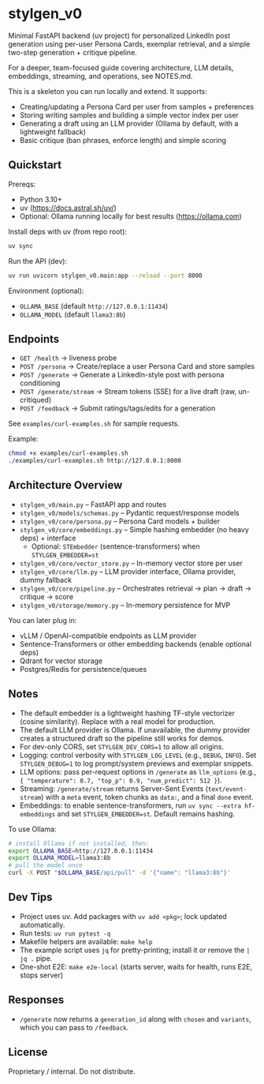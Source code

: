 # stylgen_v0

Minimal FastAPI backend (uv project) for personalized LinkedIn post generation using per-user Persona Cards, exemplar retrieval, and a simple two-step generation + critique pipeline.

For a deeper, team-focused guide covering architecture, LLM details, embeddings, streaming, and operations, see NOTES.md.

This is a skeleton you can run locally and extend. It supports:
- Creating/updating a Persona Card per user from samples + preferences
- Storing writing samples and building a simple vector index per user
- Generating a draft using an LLM provider (Ollama by default, with a lightweight fallback)
- Basic critique (ban phrases, enforce length) and simple scoring

## Quickstart

Prereqs:
- Python 3.10+
- uv (https://docs.astral.sh/uv/)
- Optional: Ollama running locally for best results (https://ollama.com)

Install deps with uv (from repo root):

```bash
uv sync
```

Run the API (dev):

```bash
uv run uvicorn stylgen_v0.main:app --reload --port 8000
```

Environment (optional):
- `OLLAMA_BASE` (default `http://127.0.0.1:11434`)
- `OLLAMA_MODEL` (default `llama3:8b`)

## Endpoints

- `GET /health` → liveness probe
- `POST /persona` → Create/replace a user Persona Card and store samples
- `POST /generate` → Generate a LinkedIn-style post with persona conditioning
- `POST /generate/stream` → Stream tokens (SSE) for a live draft (raw, un-critiqued)
- `POST /feedback` → Submit ratings/tags/edits for a generation

See `examples/curl-examples.sh` for sample requests.

Example:

```bash
chmod +x examples/curl-examples.sh
./examples/curl-examples.sh http://127.0.0.1:8000
```

## Architecture Overview

- `stylgen_v0/main.py` – FastAPI app and routes
- `stylgen_v0/models/schemas.py` – Pydantic request/response models
- `stylgen_v0/core/persona.py` – Persona Card models + builder
- `stylgen_v0/core/embeddings.py` – Simple hashing embedder (no heavy deps) + interface
  - Optional: `STEmbedder` (sentence-transformers) when `STYLGEN_EMBEDDER=st`
- `stylgen_v0/core/vector_store.py` – In-memory vector store per user
- `stylgen_v0/core/llm.py` – LLM provider interface, Ollama provider, dummy fallback
- `stylgen_v0/core/pipeline.py` – Orchestrates retrieval → plan → draft → critique → score
- `stylgen_v0/storage/memory.py` – In-memory persistence for MVP

You can later plug in:
- vLLM / OpenAI-compatible endpoints as LLM provider
- Sentence-Transformers or other embedding backends (enable optional deps)
- Qdrant for vector storage
- Postgres/Redis for persistence/queues

## Notes
- The default embedder is a lightweight hashing TF-style vectorizer (cosine similarity). Replace with a real model for production.
- The default LLM provider is Ollama. If unavailable, the dummy provider creates a structured draft so the pipeline still works for demos.
- For dev-only CORS, set `STYLGEN_DEV_CORS=1` to allow all origins.
- Logging: control verbosity with `STYLGEN_LOG_LEVEL` (e.g., `DEBUG`, `INFO`). Set `STYLGEN_DEBUG=1` to log prompt/system previews and exemplar snippets.
- LLM options: pass per-request options in `/generate` as `llm_options` (e.g., `{ "temperature": 0.7, "top_p": 0.9, "num_predict": 512 }`).
- Streaming: `/generate/stream` returns Server-Sent Events (`text/event-stream`) with a `meta` event, token chunks as `data:`, and a final `done` event.
- Embeddings: to enable sentence-transformers, run `uv sync --extra hf-embeddings` and set `STYLGEN_EMBEDDER=st`. Default remains hashing.

To use Ollama:

```bash
# install Ollama if not installed, then:
export OLLAMA_BASE=http://127.0.0.1:11434
export OLLAMA_MODEL=llama3:8b
# pull the model once
curl -X POST "$OLLAMA_BASE/api/pull" -d '{"name": "llama3:8b"}'
```

## Dev Tips
- Project uses uv. Add packages with `uv add <pkg>`; lock updated automatically.
- Run tests: `uv run pytest -q`
- Makefile helpers are available: `make help`
- The example script uses `jq` for pretty-printing; install it or remove the `| jq .` pipe.
- One-shot E2E: `make e2e-local` (starts server, waits for health, runs E2E, stops server)

## Responses
- `/generate` now returns a `generation_id` along with `chosen` and `variants`, which you can pass to `/feedback`.

## License
Proprietary / internal. Do not distribute.

